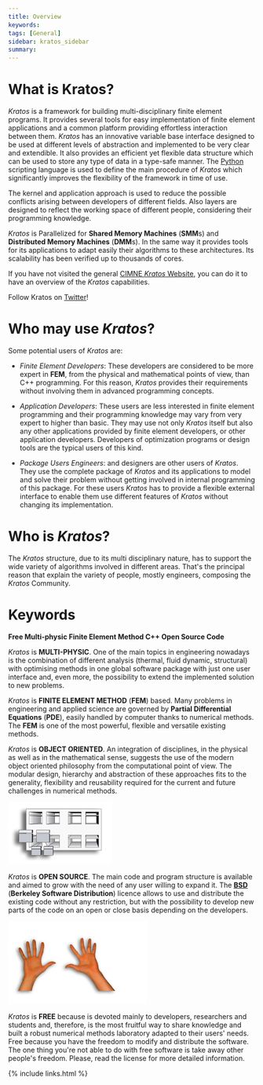 ```yaml
---
title: Overview
keywords: 
tags: [General]
sidebar: kratos_sidebar
summary: 
---
```


# What is Kratos?

_Kratos_ is a framework for building multi-disciplinary finite element programs. It provides several tools for easy implementation of finite element applications and a common platform providing effortless interaction between them. _Kratos_ has an innovative variable base interface designed to be used at different levels of abstraction and implemented to be very clear and extendible. It also provides an efficient yet flexible data structure which can be used to store any type of data in a type-safe manner. The [Python](http://www.python.org/) scripting language is used to define the main procedure of _Kratos_ which significantly improves the flexibility of the framework in time of use.

The kernel and application approach is used to reduce the possible conflicts arising between developers of different fields. Also layers are designed to reflect the working space of different people, considering their programming knowledge.

_Kratos_ is Parallelized for **Shared Memory Machines** (**SMM**s) and **Distributed Memory Machines** (**DMM**s). In the same way it provides tools for its applications to adapt easily their algorithms to these architectures. Its scalability has been verified up to thousands of cores.

If you have not visited the general [CIMNE _Kratos_ Website](http://www.cimne.com/kratos), you can do it to have an overview of the _Kratos_ capabilities.

Follow Kratos on [Twitter](https://twitter.com/KratosMultiPhys)!

# Who may use _Kratos_?

Some potential users of _Kratos_ are:

* _Finite Element Developers_: These developers are considered to be more expert in **FEM**, from the physical and mathematical points of view, than C++ programming. For this reason, _Kratos_ provides their requirements without involving them in advanced programming concepts. 

* _Application Developers_: These users are less interested in finite element programming and their programming knowledge may vary from very expert to higher than basic. They may use not only _Kratos_ itself but also any other applications provided by finite element developers, or other application developers. Developers of optimization programs or design tools are the typical users of this kind. 

* _Package Users Engineers_: and designers are other users of _Kratos_. They use the complete package of _Kratos_ and its applications to model and solve their problem without getting involved in internal programming of this package. For these users _Kratos_ has to provide a flexible external interface to enable them use different features of _Kratos_ without changing its implementation. 

# Who is _Kratos_?

The _Kratos_ structure, due to its multi disciplinary nature, has to support the wide variety of algorithms involved in different areas. That's the principal reason that explain the variety of people, mostly engineers, composing the _Kratos_ Community. 

# Keywords

**Free Multi-physic Finite Element Method C++ Open Source Code**

_Kratos_ is **MULTI-PHYSIC**. One of the main topics in engineering nowadays is the combination of different analysis (thermal, fluid dynamic, structural) with optimising methods in one global software package with just one user interface and, even more, the possibility to extend the implemented solution to new problems.

_Kratos_ is **FINITE ELEMENT METHOD** (**FEM**) based. Many problems in engineering and applied science are governed by **Partial Differential Equations** (**PDE**), easily handled by computer thanks to numerical methods. The **FEM** is one of the most powerful, flexible and versatile existing methods.

_Kratos_ is **OBJECT ORIENTED**. An integration of disciplines, in the physical as well as in the mathematical sense, suggests the use of the modern object oriented philosophy from the computational point of view. The modular design, hierarchy and abstraction of these approaches fits to the generality, flexibility and reusability required for the current and future challenges in numerical methods.

![](https://raw.githubusercontent.com/KratosMultiphysics/Documentation/master/Wiki_files/Home/Oop.jpg)

_Kratos_ is **OPEN SOURCE**. The main code and program structure is available and aimed to grow with the need of any user willing to expand it. The **[BSD](https://github.com/KratosMultiphysics/Kratos/wiki/_new)** (**Berkeley Software Distribution**) licence allows to use and distribute the existing code without any restriction, but with the possibility to develop new parts of the code on an open or close basis depending on the developers.

![](https://raw.githubusercontent.com/KratosMultiphysics/Documentation/master/Wiki_files/Home/Manos.jpg)

_Kratos_ is **FREE** because is devoted mainly to developers, researchers and students and, therefore, is the most fruitful way to share knowledge and built a robust numerical methods laboratory adapted to their users' needs. Free because you have the freedom to modify and distribute the software. The one thing you're not able to do with free software is take away other people's freedom. Please, read the license for more detailed information. 

{% include links.html %}
